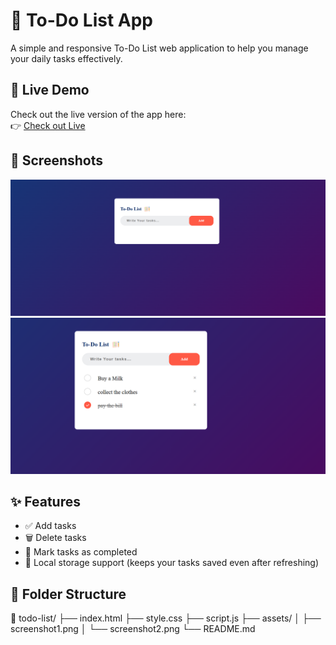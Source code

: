 # 📝 To-Do List App

A simple and responsive To-Do List web application to help you manage your daily tasks effectively.

## 🚀 Live Demo

Check out the live version of the app here:  
👉 [Check out Live](https://endearing-sherbet-33a2c9.netlify.app/) 

## 📸 Screenshots

![Task List Screenshot](/assets/Screenshot-1.png)
![Completed Task Screenshot](/assets/Screenshot-2.png)



## ✨ Features

- ✅ Add tasks
- 🗑️ Delete tasks
- 📝 Mark tasks as completed
- 💾 Local storage support (keeps your tasks saved even after refreshing)

## 📁 Folder Structure

📁 todo-list/
├── index.html
├── style.css
├── script.js
├── assets/
│   ├── screenshot1.png
│   └── screenshot2.png
└── README.md


